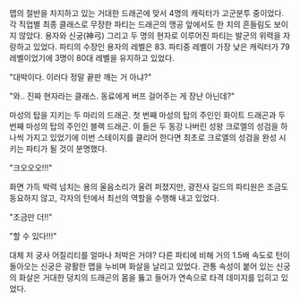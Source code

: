 맵의 절반을 차지하고 있는 거대한 드래곤에 맞서 4명의 캐릭터가 고군분투 중이었다. 
각 직업별 최종 클래스로 무장한 파티는 드래곤의 맹공 앞에서도 한 치의 흔들림도 보이지 않았다. 
용자와 신궁(神弓) 그리고 두 명의 현자로 이루어진 파티는 발군의 위력을 자랑하고 있었다. 
파티의 수장인 용자의 레벨은 83. 
파티중 레벨이 가장 낮은 캐릭터가 79레벨이었기에 3명이 80대 레벨을 유지하고 있었다. 

"대박이다. 이러다 정말 끝판 깨는 거 아냐?" 

"와.. 진짜 현자라는 클래스. 동료에게 버프 걸어주는 게 장난 아닌데?" 

마성의 탑을 지키는 두 마리의 드래곤. 
첫 번째 마성의 탑의 주인인 화이트 드래곤과 두 번째 마성의 탑의 주인인 블랙 드래곤. 
이 들은 두 동강 나버린 성왕 크로엘의 성검을 하나씩 가지고 있었기에 이번 스테이지를 클리어 한다면 최초로 크로엘의 성검을 완성 시키는 파티가 될 것이 분명했다. 

"크오오오!!!" 

화면 가득 박력 넘치는 용의 울음소리가 울려 퍼졌지만, 광전사 길드의 파티원은 조금도 동요하지 않고, 각자의 턴에서 최선의 역할을 수행해 내고 있었다. 

"조금만 더!!" 

"할 수 있다!!!" 

대체 저 궁사 어질리티를 얼마나 처박은 거야? 
다른 파티에 비해 거의 1.5배 속도로 턴이 돌아오는 신궁은 광활한 맵을 누비며 화살을 날리고 있었다. 관통 속성이 붙어 있는 신궁의 화살은 거대한 덩치의 드래곤의 몸을 뚫고 들어가 연속으로 타격 데미지를 입히고 있었다. 